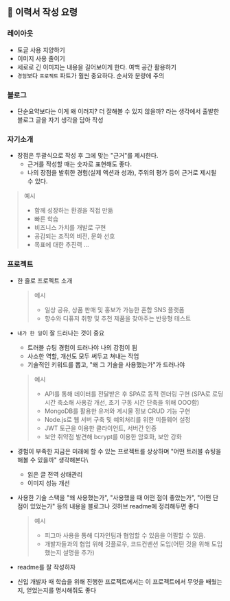 ## 📑 이력서 작성 요령

### 레이아웃

- 토글 사용 지양하기
- 이미지 사용 줄이기
- 세로로 긴 이미지는 내용을 길어보이게 한다. 여백 공간 활용하기
- `경험`보다 `프로젝트` 파트가 훨씬 중요하다. 순서와 분량에 주의

### 블로그

- 단순요약보다는 이게 왜 이러지? 더 잘해볼 수 있지 않을까? 라는 생각에서 출발한 블로그 글을 자기 생각을 담아 작성

### 자기소개

- 장점은 두괄식으로 작성 후 그에 맞는 "근거"를 제시한다.
  - 근거를 작성할 때는 숫자로 표현해도 좋다.
  - 나의 장점을 발휘한 경험(실제 액션과 성과), 주위의 평가 등이 근거로 제시될 수 있다.

> 예시
>
> - 함께 성장하는 환경을 직접 만듦
> - 빠른 학습
> - 비즈니스 가치를 개발로 구현
> - 공감되는 조직의 비전, 문화 선호
> - 목표에 대한 추진력 ...

### 프로젝트

- 한 줄로 프로젝트 소개

  > 예시
  >
  > - 일상 공유, 상품 판매 및 홍보가 가능한 혼합 SNS 플랫폼
  > - 향수와 디퓨저 취향 및 추천 제품을 찾아주는 반응형 테스트

- `내가 한 일`이 잘 드러나는 것이 중요

  - 트러블 슈팅 경험이 드러나야 나의 강점이 됨
  - 사소한 역할, 개선도 모두 써두고 쳐내는 작업
  - 기술적인 키워드를 뽑고, "왜 그 기술을 사용했는가"가 드러나야

  > 예시
  >
  > - API를 통해 데이터를 전달받은 후 SPA로 동적 렌더링 구현 (SPA로 로딩시간 축소해 사용감 개선, 초기 구동 시간 단축을 위해 OOO함)
  > - MongoDB를 활용한 유저와 게시물 정보 CRUD 기능 구현
  > - Node.js로 웹 서버 구축 및 예외처리를 위한 미들웨어 설정
  > - JWT 토근을 이용한 클라이언트, 서버간 인증
  > - 보안 취약점 발견해 bcrypt를 이용한 암호화, 보안 강화

- 경험이 부족한 지금은 미래에 할 수 있는 프로젝트를 상상하며 "어떤 트러블 슈팅을 해볼 수 있을까" 생각해본다\

  - 읽은 글 전역 상태관리
  - 이미지 성능 개선

- 사용한 기술 스택을 "왜 사용했는가", "사용했을 때 어떤 점이 좋았는가", "어떤 단점이 있었는가" 등의 내용을 블로그나 깃허브 readme에 정리해두면 좋다
  > 예시
  >
  > - 피그마 사용을 통해 디자인팀과 협업할 수 있음을 어필할 수 있음.
  > - 개발자들과의 협업 위해 깃플로우, 코드컨벤션 도입(어떤 것을 위해 도입했는지 설명을 추가)
- readme를 잘 작성하자
- 신입 개발자 때 학습을 위해 진행한 프로젝트에서는 이 프로젝트에서 무엇을 배웠는지, 얻었는지를 명시해줘도 좋다
